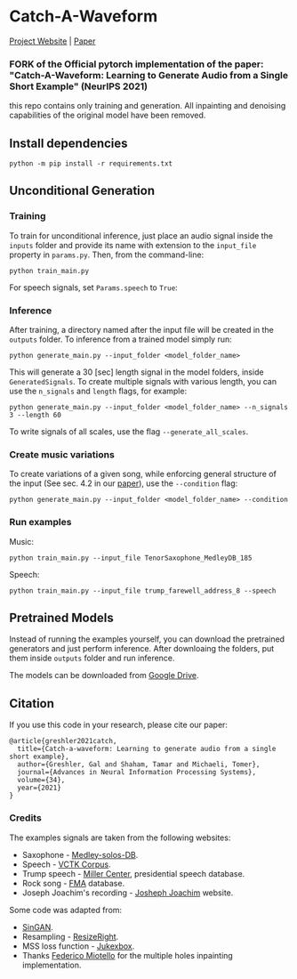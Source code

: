 # Catch-A-Waveform

[Project Website](https://galgreshler.github.io/Catch-A-Waveform/) | [Paper](https://arxiv.org/pdf/2106.06426.pdf)

### **FORK** of the Official pytorch implementation of the paper: "Catch-A-Waveform: Learning to Generate Audio from a Single Short Example" (NeurIPS 2021)

this repo contains only training and generation. All inpainting and denoising capabilities of the original model have been removed.

## Install dependencies

```
python -m pip install -r requirements.txt
```

## Unconditional Generation

### Training

To train for unconditional inference, just place an audio signal inside the `inputs` folder
and provide its name with extension to the `input_file` property in `params.py`.
Then, from the command-line:

```
python train_main.py
```

For speech signals, set `Params.speech` to `True`:


### Inference

After training, a directory named after the input file will be created in the `outputs` folder. To inference from a
trained model simply run:

```
python generate_main.py --input_folder <model_folder_name>
```

This will generate a 30 [sec] length signal in the model folders, inside `GeneratedSignals`. To create multiple signals
with various length, you can use the `n_signals` and `length` flags, for example:

```
python generate_main.py --input_folder <model_folder_name> --n_signals 3 --length 60
```

To write signals of all scales, use the flag `--generate_all_scales`.

### Create music variations

To create variations of a given song, while enforcing general structure of the input (See sec. 4.2 in
our [paper](https://arxiv.org/pdf/2106.06426.pdf)), use the `--condition` flag:

```
python generate_main.py --input_folder <model_folder_name> --condition
```

### Run examples


Music:

```
python train_main.py --input_file TenorSaxophone_MedleyDB_185
```

Speech:

```
python train_main.py --input_file trump_farewell_address_8 --speech
```

## Pretrained Models
Instead of running the examples yourself, you can download the pretrained generators and just perform inference. After downloaing the folders, put them inside `outputs` folder and run inference.

The models can be downloaded from [Google Drive](https://drive.google.com/drive/folders/1JN2QVmuKU2rCe1nAJ7jw6DsXb4F6AKpH?usp=sharing).

## Citation

If you use this code in your research, please cite our paper:

```
@article{greshler2021catch,
  title={Catch-a-waveform: Learning to generate audio from a single short example},
  author={Greshler, Gal and Shaham, Tamar and Michaeli, Tomer},
  journal={Advances in Neural Information Processing Systems},
  volume={34},
  year={2021}
}
```

### Credits

The examples signals are taken from the following websites:

- Saxophone - [Medley-solos-DB](https://zenodo.org/record/1344103#.YRt7oxJRVH4).
- Speech - [VCTK Corpus](https://datashare.ed.ac.uk/handle/10283/3443).
- Trump speech - [Miller Center](https://millercenter.org/the-presidency/presidential-speeches), presidential speech
  database.
- Rock song - [FMA](https://github.com/mdeff/fma) database.
- Joseph Joachim's recording - [Josheph Joachim](https://josephjoachim.com/2013/12/11/joachim-bach-adagio-in-g-minor-1904/) website.

Some code was adapted from:

- [SinGAN](https://github.com/tamarott/SinGAN).
- Resampling - [ResizeRight](https://github.com/assafshocher/ResizeRight).
- MSS loss function - [Jukexbox](https://github.com/openai/jukebox/).
- Thanks [Federico Miotello](https://github.com/fmiotello) for the multiple holes inpainting implementation.
